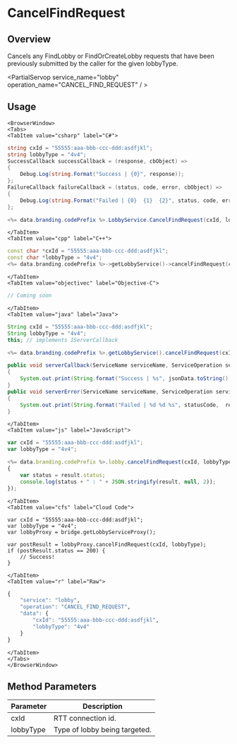 # CancelFindRequest
## Overview
Cancels any FindLobby or FindOrCreateLobby requests that have been previously submitted by the caller for the given lobbyType.

<PartialServop service_name="lobby" operation_name="CANCEL_FIND_REQUEST" / >

## Usage

```mdx-code-block
<BrowserWindow>
<Tabs>
<TabItem value="csharp" label="C#">
```

```csharp
string cxId = "55555:aaa-bbb-ccc-ddd:asdfjkl";
string lobbyType = "4v4";
SuccessCallback successCallback = (response, cbObject) =>
{
    Debug.Log(string.Format("Success | {0}", response));
};
FailureCallback failureCallback = (status, code, error, cbObject) =>
{
    Debug.Log(string.Format("Failed | {0}  {1}  {2}", status, code, error));
};

<%= data.branding.codePrefix %>.LobbyService.CancelFindRequest(cxId, lobbyType, successCallback, failureCallback);
```

```mdx-code-block
</TabItem>
<TabItem value="cpp" label="C++">
```

```cpp
const char *cxId = "55555:aaa-bbb-ccc-ddd:asdfjkl";
const char *lobbyType = "4v4";
<%= data.branding.codePrefix %>->getLobbyService()->cancelFindRequest(cxId, lobbyType, this);
```

```mdx-code-block
</TabItem>
<TabItem value="objectivec" label="Objective-C">
```

```objectivec
// Coming soon
```

```mdx-code-block
</TabItem>
<TabItem value="java" label="Java">
```

```java
String cxId = "55555:aaa-bbb-ccc-ddd:asdfjkl";
String lobbyType = "4v4";
this; // implements IServerCallback

<%= data.branding.codePrefix %>.getLobbyService().cancelFindRequest(cxId, lobbyType, this);

public void serverCallback(ServiceName serviceName, ServiceOperation serviceOperation, JSONObject jsonData)
{
    System.out.print(String.format("Success | %s", jsonData.toString()));
}
public void serverError(ServiceName serviceName, ServiceOperation serviceOperation, int statusCode, int reasonCode, String jsonError)
{
    System.out.print(String.format("Failed | %d %d %s", statusCode,  reasonCode, jsonError.toString()));
}
```

```mdx-code-block
</TabItem>
<TabItem value="js" label="JavaScript">
```

```javascript
var cxId = "55555:aaa-bbb-ccc-ddd:asdfjkl";
var lobbyType = "4v4";

<%= data.branding.codePrefix %>.lobby.cancelFindRequest(cxId, lobbyType, result =>
{
	var status = result.status;
	console.log(status + " : " + JSON.stringify(result, null, 2));
});
```

```mdx-code-block
</TabItem>
<TabItem value="cfs" label="Cloud Code">
```

```cfscript
var cxId = "55555:aaa-bbb-ccc-ddd:asdfjkl";
var lobbyType = "4v4";
var lobbyProxy = bridge.getLobbyServiceProxy();

var postResult = lobbyProxy.cancelFindRequest(cxId, lobbyType);
if (postResult.status == 200) {
    // Success!
}
```

```mdx-code-block
</TabItem>
<TabItem value="r" label="Raw">
```

```r
{
	"service": "lobby",
	"operation": "CANCEL_FIND_REQUEST",
	"data": {
		"cxId": "55555:aaa-bbb-ccc-ddd:asdfjkl",
		"lobbyType": "4v4"
	}
}
```

```mdx-code-block
</TabItem>
</Tabs>
</BrowserWindow>
```

## Method Parameters
Parameter | Description
--------- | -----------
cxId | RTT connection id. 
lobbyType | Type of lobby being targeted. 


